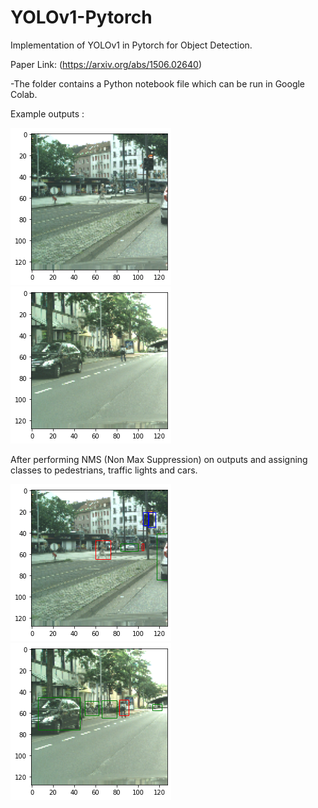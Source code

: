 # YOLOv1-Pytorch

Implementation of YOLOv1 in Pytorch for Object Detection.

Paper Link: (https://arxiv.org/abs/1506.02640)

-The folder contains a Python notebook file which can be run in Google Colab.

Example outputs : 

![](7.6.1.png)
![](7.6.1.1.png)


After performing NMS (Non Max Suppression) on outputs and assigning classes to pedestrians, traffic lights and cars.

![](7.6.4.png)
![](7.6.1.4.png)

